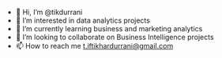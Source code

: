 - 👋 Hi, I’m @tikdurrani
- 👀 I’m interested in data analytics projects
- 🌱 I’m currently learning business and marketing analytics
- 💞️ I’m looking to collaborate on Business Intelligence projects
- 📫 How to reach me t.iftikhardurrani@gmail.com

<!---
tikdurrani/tikdurrani is a ✨ special ✨ repository because its `README.md` (this file) appears on your GitHub profile.
You can click the Preview link to take a look at your changes.
--->
